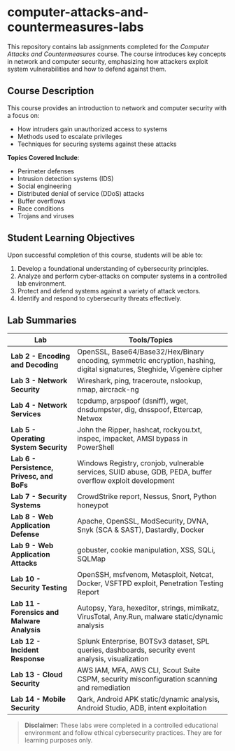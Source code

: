 # computer-attacks-and-countermeasures-labs

This repository contains lab assignments completed for the *Computer Attacks and Countermeasures* course. The course introduces key concepts in network and computer security, emphasizing how attackers exploit system vulnerabilities and how to defend against them.

## Course Description

This course provides an introduction to network and computer security with a focus on:

- How intruders gain unauthorized access to systems  
- Methods used to escalate privileges  
- Techniques for securing systems against these attacks  

**Topics Covered Include**:

- Perimeter defenses  
- Intrusion detection systems (IDS)  
- Social engineering  
- Distributed denial of service (DDoS) attacks  
- Buffer overflows  
- Race conditions  
- Trojans and viruses

## Student Learning Objectives

Upon successful completion of this course, students will be able to:

1. Develop a foundational understanding of cybersecurity principles.  
2. Analyze and perform cyber-attacks on computer systems in a controlled lab environment.  
3. Protect and defend systems against a variety of attack vectors.  
4. Identify and respond to cybersecurity threats effectively.

## Lab Summaries

| Lab | Tools/Topics |
|-----|--------------|
| **Lab 2 - Encoding and Decoding** | OpenSSL, Base64/Base32/Hex/Binary encoding, symmetric encryption, hashing, digital signatures, Steghide, Vigenère cipher |
| **Lab 3 - Network Security** | Wireshark, ping, traceroute, nslookup, nmap, aircrack-ng |
| **Lab 4 - Network Services** | tcpdump, arpspoof (dsniff), wget, dnsdumpster, dig, dnsspoof, Ettercap, Netwox |
| **Lab 5 - Operating System Security** | John the Ripper, hashcat, rockyou.txt, inspec, impacket, AMSI bypass in PowerShell |
| **Lab 6 - Persistence, Privesc, and BoFs** | Windows Registry, cronjob, vulnerable services, SUID abuse, GDB, PEDA, buffer overflow exploit development |
| **Lab 7 - Security Systems** | CrowdStrike report, Nessus, Snort, Python honeypot |
| **Lab 8 - Web Application Defense** | Apache, OpenSSL, ModSecurity, DVNA, Snyk (SCA & SAST), Dastardly, Docker |
| **Lab 9 - Web Application Attacks** | gobuster, cookie manipulation, XSS, SQLi, SQLMap |
| **Lab 10 - Security Testing** | OpenSSH, msfvenom, Metasploit, Netcat, Docker, VSFTPD exploit, Penetration Testing Report |
| **Lab 11 - Forensics and Malware Analysis** | Autopsy, Yara, hexeditor, strings, mimikatz, VirusTotal, Any.Run, malware static/dynamic analysis |
| **Lab 12 - Incident Response** | Splunk Enterprise, BOTSv3 dataset, SPL queries, dashboards, security event analysis, visualization |
| **Lab 13 - Cloud Security** | AWS IAM, MFA, AWS CLI, Scout Suite CSPM, security misconfiguration scanning and remediation |
| **Lab 14 - Mobile Security** | Qark, Android APK static/dynamic analysis, Android Studio, ADB, intent exploitation |

> **Disclaimer:** These labs were completed in a controlled educational environment and follow ethical cybersecurity practices. They are for learning purposes only.
